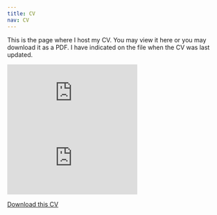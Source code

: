 ```yaml
---
title: CV
nav: CV
---
```


This is the page where I host my CV. You may view it here or you may download it as a PDF. I have indicated on the file when the CV was last updated.

<object data="https://github.com/racenteno/racenteno.github.io/blob/213c28b1a94a2b9cced16d6945b4f6dada02b96a/static/centeno_cv.pdf" type="application/pdf" width="700px" height="700px">
    <embed src="https://github.com/racenteno/racenteno.github.io/blob/213c28b1a94a2b9cced16d6945b4f6dada02b96a/static/centeno_cv.pdf">
    </embed>
</object>

<embed src="https://github.com/racenteno/racenteno.github.io/blob/213c28b1a94a2b9cced16d6945b4f6dada02b96a/static/centeno_cv.pdf" type="application/pdf" />

[Download this CV](https://github.com/racenteno/racenteno.github.io/blob/213c28b1a94a2b9cced16d6945b4f6dada02b96a/static/centeno_cv.pdf)

